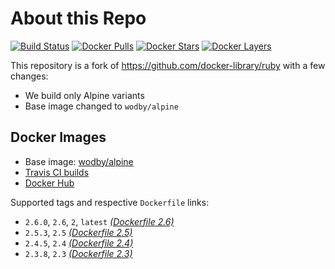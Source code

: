 # About this Repo

[![Build Status](https://travis-ci.com/wodby/base-ruby.svg?branch=master)](https://travis-ci.com/wodby/base-ruby)
[![Docker Pulls](https://img.shields.io/docker/pulls/wodby/base-ruby.svg)](https://hub.docker.com/r/wodby/base-ruby)
[![Docker Stars](https://img.shields.io/docker/stars/wodby/base-ruby.svg)](https://hub.docker.com/r/wodby/base-ruby)
[![Docker Layers](https://images.microbadger.com/badges/image/wodby/base-ruby.svg)](https://microbadger.com/images/wodby/base-ruby)

This repository is a fork of https://github.com/docker-library/ruby with a few changes:

* We build only Alpine variants
* Base image changed to `wodby/alpine`

## Docker Images

* Base image: [wodby/alpine](https://github.com/wodby/alpine)
* [Travis CI builds](https://travis-ci.com/wodby/base-ruby) 
* [Docker Hub](https://hub.docker.com/r/wodby/base-ruby)

Supported tags and respective `Dockerfile` links:

* `2.6.0`, `2.6`, `2`, `latest` [_(Dockerfile 2.6)_]
* `2.5.3`, `2.5` [_(Dockerfile 2.5)_]
* `2.4.5`, `2.4` [_(Dockerfile 2.4)_]
* `2.3.8`, `2.3` [_(Dockerfile 2.3)_]

[_(Dockerfile 2.6)_]: https://github.com/wodby/base-ruby/tree/master/2.6/alpine3.8/Dockerfile.wodby
[_(Dockerfile 2.5)_]: https://github.com/wodby/base-ruby/tree/master/2.5/alpine3.8/Dockerfile.wodby
[_(Dockerfile 2.4)_]: https://github.com/wodby/base-ruby/tree/master/2.4/alpine3.8/Dockerfile.wodby
[_(Dockerfile 2.3)_]: https://github.com/wodby/base-ruby/tree/master/2.3/alpine3.8/Dockerfile.wodby
